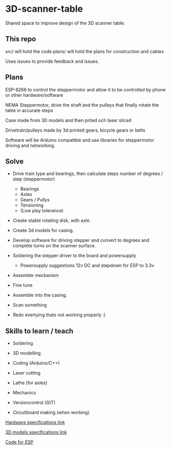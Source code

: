 # 3D-scanner-table
Shared space to improve design of the 3D scanner table.

## This repo

src/ will hold the code
plans/ will hold the plans for construction and cables

Uses issues to provide feedback and issues.

## Plans

ESP-8266 to control the steppermotor and allow it to be controlled by phone or other hardware/software

NEMA Steppermotor, drive the shaft and the pulleys that finally rotate the table in accurate steps

Case made from 3D models and then prited och laser sliced

Drivetrain/pulleys made by 3d printed gears, bicycle gears or belts

Software will be Arduino compatible and use libraries for steppermotor driving and networking.

## Solve
* Drive train type and bearings, then calculate steps number of degrees / step (steppermotor)
    * Bearings
    * Axles
    * Gears / Pullys
    * Tensioning
    * (Low play tolerance)

* Create stable rotating disk, with axle.

* Create 3d models for casing.

* Develop software for driving stepper and convert to degrees and complete turns on the scanner surface.

* Soldering the stepper driver to the board and powersupply
    * Powersupply suggestions 12v DC and stepdown for ESP to 3.3v

* Assemble meckanism

* Fine tune

* Assemble into the casing.

* Scan something

* Redo evertying thats not working properly :)


## Skills to learn / teach

* Soldering

* 3D modelling

* Coding (Arduino/C++)

* Laser cutting

* Lathe (for axles)

* Mechanics

* Versioncontrol (GIT)

* Circuitboard making (when working)


[Hardware specifications link](hardware/README.md)

[3D models specifications link](models/README.md)

[Code for ESP](src/stepperdriver.ino)